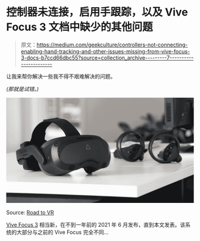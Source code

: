 # 控制器未连接，启用手跟踪，以及 Vive Focus 3 文档中缺少的其他问题

> 原文：<https://medium.com/geekculture/controllers-not-connecting-enabling-hand-tracking-and-other-issues-missing-from-vive-focus-3-docs-b7ccd66dbc55?source=collection_archive---------7----------------------->

让我来帮你解决一些我不得不艰难解决的问题。

*(那就是试错。)*

![](img/6b2521ec48c4bdaf142daa8f352fd194.png)

Source: [Road to VR](https://www.roadtovr.com/htc-vive-focus-3-specs-price-release-date-announcement/)

[Vive Focus 3](https://www.vive.com/us/product/vive-focus3/overview/) 相当新，在不到一年前的 2021 年 6 月发布，直到本文发表。该系统的大部分与之前的 Vive Focus 完全不同…